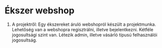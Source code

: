 # Ékszer webshop
1. A projektről: Egy ékszereket áruló webshopról készült a projektmunka. Lehetőség van a webshopra regisztrálni, illetve bejelentkezni. Kétféle           jogosultsági szint van. Létezik admin, illetve vásárló típusú felhasználói jogosultság. 
